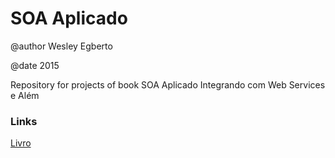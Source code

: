 SOA Aplicado
==========
@author Wesley Egberto

@date 2015


Repository for projects of book SOA Aplicado Integrando com Web Services e Além




### Links ###
[Livro](http://www.casadocodigo.com.br/products/livro-soa-webservices)
